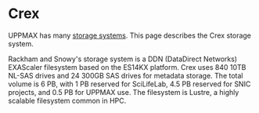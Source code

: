# Crex

UPPMAX has many [storage systems](../../cluster_guides/uppmax_storage_system.md).
This page describes the Crex storage system.

Rackham and Snowy's storage system is a DDN (DataDirect Networks) EXAScaler
filesystem based on the ES14KX platform. Crex uses 840 10TB NL-SAS drives and
24 300GB SAS drives for metadata storage. The total volume is 6 PB, with 1 PB
reserved for SciLifeLab, 4.5 PB reserved for SNIC projects, and 0.5 PB for
UPPMAX use. The filesystem is Lustre, a highly scalable filesystem common in
HPC.
